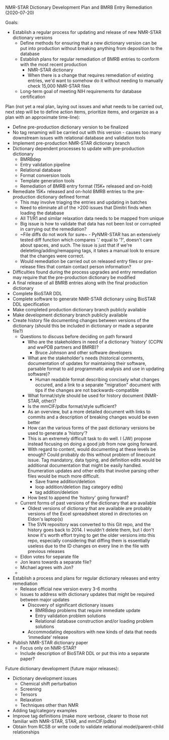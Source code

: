 NMR-STAR Dictionary Development Plan and BMRB Entry Remediation (2020-07-20)

Goals:
* Establish a regular process for updating and release of new NMR-STAR dictionary versions
  * Define methods for ensuring that a new dictionary version can be put into production without breaking anything from deposition to the database
  * Establish plans for regular remediation of BMRB entries to conform with the most recent production
    * NMR-STAR dictionary
    * When there is a change that requires remediation of existing entries, we'd want to somehow do it 	without needing to manually check 15,000 NMR-STAR files
  * Long-term goal of meeting NIH requirements for database certification 

Plan (not yet a real plan, laying out issues and what needs to be carried out, next step will be to define action items, prioritize items, and organize as a plan with an approximate time-line):
* Define pre-production dictionary version to be finalized
 * No tag renaming will be carried out with this version - causes too many downstream issues with relational database and validation tools
 * Implement pre-production NMR-STAR dictionary branch
 * Dictionary dependent processes to update with pre-production dictionary
   * BMRBdep 
   * Entry validation pipeline
   * Relational database
   * Format conversion tools
   * Template generation tools
   * Remediation of BMRB entry format (15K+ released and on-hold)
 * Remediate 15K+ released and on-hold BMRB entries to the pre-production dictionary defined format
   * This may involve triaging the entries and updating in batches
   * Need to eliminate all of the >200 issues that Dimitri finds when loading the database
   * All T1/R1 and similar relaxation data needs to be mapped from unique
   * Big issue is how to validate that data has not been lost or corrupted in carrying out the remediation?
    * ~File diffs do not work for sure~ - PyNMR-STAR has an extensively tested diff function which compares '.' equal to '?', doesn't care about spaces, and such. The issue is just that if we're deleteting/adding/remapping tags, it takes a manual look to ensure that the changes were correct.
    * Would remediation be carried out on released entry files or pre-release files that contain contact person information?
 * Difficulties found during the process upgrades and entry remediation may require that the pre-production dictionary be modified
 * A final release of all BMRB entries along with the final production dictionary
 * Complete BioSTAR DDL
 * Complete software to generate NMR-STAR dictionary using BioSTAR DDL specification
 * Make completed production dictionary branch publicly available
 * Make development dictionary branch publicly available
 * Create history file documenting changes between versions of the dictionary (should this be included in 	dictionary or made a separate file?)
   * Questions to discuss before deciding on path forward
     * Who are the stakeholders in need of a dictionary 'history' (CCPN and wwPDB partners and BMRB)?
       * Bruce Johnson and other software developers
     * What are the stakeholder's needs (historical comments, documentation of updates for maintaining their software, parsable format to aid programmatic analysis and use in updating software)?
       * Human readable format describing concisely what changes occured, and a link to a separate "migration" document with tips if the changes are not backwards-compatible
     * What format/style should be used for history document (NMR-STAR, other)?
     * Is the mmCIF/pdbx format/style sufficient?
      * As an overview, but a more detailed document with links to commits and a description of breaking changes would be even better
     * How can the various forms of the past dictionary versions be used to generate a 'history'?
      * This is an extremely difficult task to do well. I (JW) propose instead focusing on doing a good job from now going forward.
      * With regard to content, would documenting at these levels be enough? Could probably do this without problem of linecount issue. Tag mandatory, data typing, and definition edits would be additional documentation that might be easily handled. Enumeration updates and other edits that involve parsing other files would be much more difficult.
        * Save frame addition/deletion
        * loop addition/deletion (tag category edits)
        * tag addition/deletion
     * How best to append the 'history' going forward?
   * Current forms of past versions of the dictionary that are available
     * Oldest versions of dictionary that are available are probably versions of the Excel spreadsheet stored in directories on Eldon's laptop(s)
     * The SVN repository was converted to this Git repo, and the history goes back to 2014. I wouldn't delete them, but I don't know it's worth effort trying to get the older versions into this repo, especially considering that diffing them is essentially useless due to the ID changes on every line in the file with previous releases
   * Eldon votes for separate file
   * Jon leans towards a separate file?
   * Michael agrees with Jon?
   * 
 * Establish a process and plans for regular dictionary releases and entry remediation
   * Release official new version every 3-6 months
   * Issues to address with dictionary updates that might be required between major updates
     * Discovery of significant dictionary issues
       * BMRBdep problems that require immediate update
       * Entry validation problem solutions
       * Relational database construction and/or loading problem solutions
     * Accommodating depositors with new kinds of data that needs ‘immediate’ release
 * Publish NMR-STAR dictionary paper
   * Focus only on NMR-STAR?
   * Include description of BioSTAR DDL or put this into a separate paper?

Future dictionary development (future major releases):
* Dictionary development issues
  * Chemical shift perturbation
  * Screening
  * Tensors 
  * Relaxation
  * Techniques other than NMR
* Adding tag/category examples
* Improve tag definitions (make more verbose, clearer to those not familiar with NMR-STAR, STAR, and mmCIF/pdbx)
* Obtain from RCSB or write code to validate relational model/parent-child relationships
